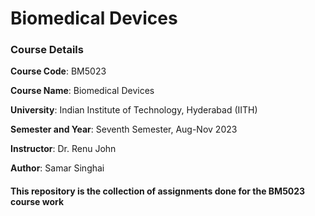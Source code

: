 # Biomedical Devices

### Course Details

**Course Code**: BM5023

**Course Name**: Biomedical Devices

**University**: Indian Institute of Technology, Hyderabad (IITH)

**Semester and Year**: Seventh Semester, Aug-Nov 2023

**Instructor**: Dr. Renu John

**Author**: Samar Singhai

#### This repository is the collection of assignments done for the BM5023 course work
